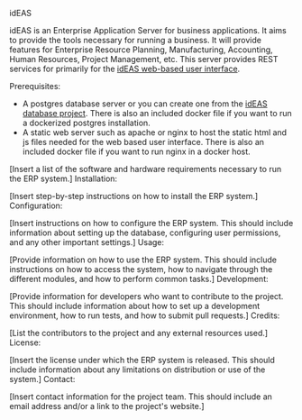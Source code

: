 idEAS

idEAS is an Enterprise Application Server for business applications. It aims to provide the tools necessary for running a business. It will provide features for Enterprise Resource Planning, Manufacturing, Accounting, Human Resources, Project Management, etc. This server provides REST services for primarily for the [idEAS web-based user interface](https://github.com/devphilplus/ideas-ui-ng).

Prerequisites:
- A postgres database server or you can create one from the [idEAS database project](https://github.com/devphilplus/ideas-postgres). There is also an included docker file if you want to run a dockerized postgres installation.
- A static web server such as apache or nginx to host the static html and js files needed for the web based user interface. There is also an included docker file if you want to run nginx in a docker host.

[Insert a list of the software and hardware requirements necessary to run the ERP system.]
Installation:

[Insert step-by-step instructions on how to install the ERP system.]
Configuration:

[Insert instructions on how to configure the ERP system. This should include information about setting up the database, configuring user permissions, and any other important settings.]
Usage:

[Provide information on how to use the ERP system. This should include instructions on how to access the system, how to navigate through the different modules, and how to perform common tasks.]
Development:

[Provide information for developers who want to contribute to the project. This should include information about how to set up a development environment, how to run tests, and how to submit pull requests.]
Credits:

[List the contributors to the project and any external resources used.]
License:

[Insert the license under which the ERP system is released. This should include information about any limitations on distribution or use of the system.]
Contact:

[Insert contact information for the project team. This should include an email address and/or a link to the project's website.]
